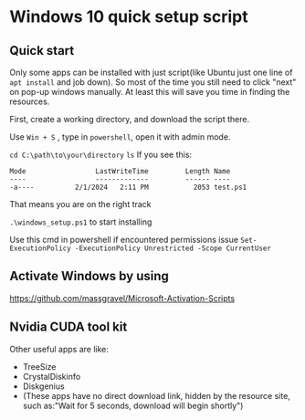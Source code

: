 # Windows 10 quick setup script

## Quick start
Only some apps can be installed with just script(like Ubuntu just one line of ```apt install``` and job down). So most of the time you still need to click "next" on pop-up windows manually.
At least this will save you time in finding the resources.

First, create a working directory, and download the script there.

Use ```Win + S``` , type in ```powershell```, open it with admin mode.

```cd C:\path\to\your\directory```
```ls```
If you see this:
```
Mode                 LastWriteTime         Length Name
----                 -------------         ------ ----
-a----          2/1/2024   2:11 PM           2053 test.ps1
```
That means you are on the right track

``` .\windows_setup.ps1 ``` to start installing

Use this cmd in powershell if encountered permissions issue
```Set-ExecutionPolicy -ExecutionPolicy Unrestricted -Scope CurrentUser```

## Activate Windows by using 
https://github.com/massgravel/Microsoft-Activation-Scripts

## Nvidia CUDA tool kit 



Other useful apps are like:
* TreeSize
* CrystalDiskinfo
* Diskgenius
* (These apps have no direct download link, hidden by the resource site, such as:"Wait for 5 seconds, download will begin shortly")
